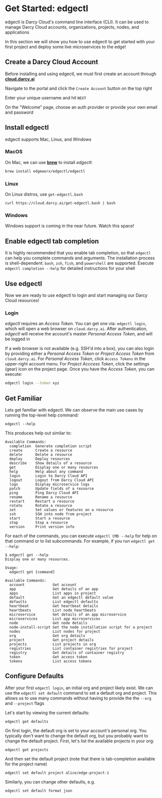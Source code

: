 # Get Started: edgectl

edgectl is Darcy Cloud's command line interface (CLI). It can be used to manage Darcy Cloud accounts, organizations, projects, nodes, and applications

In this section we will show you how to use edgectl to get started with your first project and deploy some live microservices to the edge!

## Create a Darcy Cloud Account

Before installing and using edgectl, we must first create an account through [**cloud.darcy.ai**](https://cloud.darcy.ai)

Navigate to the portal and click the `Create Account` button on the top right

Enter your unique username and hit `NEXT`

On the "Welcome" page, choose an auth provider or provide your own email and password

## Install edgectl

edgectl supports Mac, Linux, and Windows

### MacOS

On Mac, we can use [**brew**](https://brew.sh) to install _edgectl_:

```bash
brew install edgeworx/edgectl/edgectl
```

### Linux

On Linux distros, use `get-edgectl.bash`

```
curl https://cloud.darcy.ai/get-edgectl.bash | bash
```

### Windows

Windows support is coming in the near future. Watch this space!

## Enable edgectl tab completion

It is highly recommended that you enable tab completion, so that `edgectl` can help you complete commands and arguments. The installation process is shell-dependent: `bash`, `zsh`, `fish`, and `powershell` are supported. Execute `edgectl completion --help` for detailed instructions for your shell

## Use edgectl

Now we are ready to use edgectl to login and start managing our Darcy Cloud resources!

### Login

_edgectl_ requires an _Access Token_. You can get one via: `edgectl login`, which will open a web browser on `cloud.darcy.ai`. After authentication, _edgectl_ will receive the account's master _Personal Access Token,_ and will be logged in

If a web browser is not available (e.g. SSH'd into a box), you can also login by providing either a _Personal Access Token_ or _Project Access Token_ from `cloud.darcy.ai`. For _Personal Access Token_, click `Access Tokens` in the upper-right account menu. For _Project Acccess Token_, click the settings (gear) icon on the project page. Once you have the _Access Token_, you can execute:

```bash
edgectl login --token xyz
```

## Get Familiar

Lets get familiar with edgectl. We can observe the main use cases by running the top-level help command:

```
edgectl --help
```

This produces help out similar to:

```
Available Commands:
  completion  Generate completion script
  create      Create a resource
  delete      Delete a resource
  deploy      Deploy resources
  describe    Show details of a resource
  get         Display one or many resources
  help        Help about any command
  login       Login to Darcy Cloud API
  logout      Logout from Darcy Cloud API
  logs        Display microservice logs
  patch       Update fields of a resource
  ping        Ping Darcy Cloud API
  rename      Rename a resource
  restart     Restart a resource
  rotate      Rotate a resource
  set         Set values or features on a resource
  ssh         SSH into node from project
  start       Start a resource
  stop        Stop a resource
  version     Print version info
```

For each of the commands, you can execute `edgectl CMD --help` for help on that command or to list subcommands. For example, if you run `edgectl get --help`:

```
$ edgectl get --help
Display one or many resources.

Usage:
  edgectl get [command]

Available Commands:
  account             Get account
  app                 Get details of an app
  apps                List apps in project
  default             Get an edgectl default value
  defaults            List edgectl defaults
  heartbeat           Get heartbeat details
  heartbeats          List node heartbeats
  microservice        Get details of an app microservice
  microservices       List app microservices
  node                Get node details
  node-install-script Get the node installation script for a project
  nodes               List nodes for project
  org                 Get org details
  project             Get project details
  projects            List projects in org
  registries          List container registries for project
  registry            Get details of container registry
  token               Get access token
  tokens              List access tokens
```

## Configure Defaults

After your first `edgectl login`, an initial org and project likely exist. We can use the `edgectl set default` command to set a default org and project. This allows us to use many commands without having to provide the the `--org` and `--project` flags

Let's start by viewing the current defaults:

```
edgectl get defaults
```

On first login, the default org is set to your account's personal org. You typically don't want to change the default org, but you probably want to change the default project. First, let's list the available projects in your org:

```
edgectl get projects
```

And then set the default project (note that there is tab-completion available for the project name)

```
edgectl set default project alice/edge-project-1
```

Similarly, you can change other defaults, e.g.

```
edgectl set default format json
```
